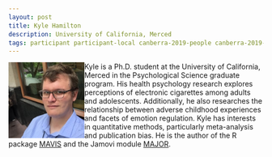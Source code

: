 ```yaml
---
layout: post
title: Kyle Hamilton
description: University of California, Merced
tags: participant participant-local canberra-2019-people canberra-2019-participant
---
```

<img align="left" width="150" height="150" src="/assets/people/Hamilton_Kyle.jpg" alt="Kyle Hamilton"/>Kyle is a Ph.D. student at the University of California, Merced in the Psychological Science graduate program. His health psychology research explores perceptions of electronic cigarettes among adults and adolescents. Additionally, he also researches the relationship between adverse childhood experiences and facets of emotion regulation. Kyle has interests in quantitative methods, particularly meta-analysis and publication bias. He is the author of the R package [MAVIS](https://github.com/kylehamilton/MAVIS) and the Jamovi module [MAJOR](https://github.com/kylehamilton/MAJOR).  

<a href="http://kylehamilton.com" title="Homepage" target="_blank" rel="noopener">
  <i class="fa fa-home fa-2x" style="color:#4FB3A9"></i>
</a>&nbsp;
<a href="https://twitter.com/kylehamilton" title="Twitter" target="_blank"
rel="noopener">
  <i class="fa fa-twitter fa-2x" style="color:#4FB3A9"></i>
</a>&nbsp;
<a href="https://github.com/kylehamilton" title="GitHub" target="_blank" rel="noopener">
  <i class="fa fa-github fa-2x" style="color:#4FB3A9"></i>
</a>
